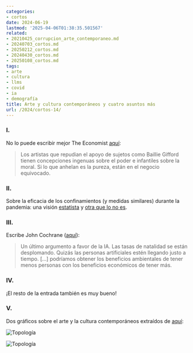 ```yaml
---
categories:
- cortos
date: 2024-06-19
lastmod: '2025-04-06T01:38:35.501567'
related:
- 20210425_corrupcion_arte_contemporaneo.md
- 20240703_cortos.md
- 20250212_cortos.md
- 20240430_cortos.md
- 20250108_cortos.md
tags:
- arte
- cultura
- llms
- covid
- ia
- demografía
title: Arte y cultura contemporáneos y cuatro asuntos más
url: /2024/cortos-14/
---
```


### I.

No lo puede escribir mejor The Economist [aquí](https://www.economist.com/culture/2024/06/14/what-a-row-over-sponsorship-reveals-about-art-and-mammon):

> Los artistas que repudian el apoyo de sujetos como Baillie Gifford tienen concepciones ingenuas sobre el poder e infantiles sobre la moral. Si lo que anhelan es la pureza, están en el negocio equivocado.

### II.

Sobre la eficacia de los confinamientos (y medidas similares) durante la pandemia: una visión
[estatista](https://nadaesgratis.es/admin/echando-la-persiana-para-salvar-vidas-un-analisis-sobre-el-cierre-de-las-actividades-no-esenciales-durante-la-pandemia-covid-19) y
[otra que lo no es](https://www.astralcodexten.com/p/lockdown-effectiveness-much-more).


### III.

Escribe John Cochrane ([aquí](https://www.grumpy-economist.com/p/supply-demand-ai-and-humans)):

> Un último argumento a favor de la IA. Las tasas de natalidad se están desplomando. Quizás las personas artificiales estén llegando justo a tiempo. [...] podríamos obtener los beneficios ambientales de tener menos personas con los beneficios económicos de tener más.

### IV.

¡El resto de la entrada también es muy bueno!

### V.

Dos gráficos sobre el arte y la cultura contemporáneos extraídos de [aquí](https://www.honest-broker.com/p/the-state-of-the-culture-2024):

![Topología](/images/arte-cultura-01.webp#center)

![Topología](/images/arte-cultura-02.webp#center)
